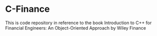 # C-Finance
This is code repository in reference to the book Introduction to C++ for Financial Engineers: An Object-Oriented Approach by Wiley Finance
